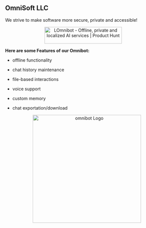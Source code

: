 ## OmniSoft LLC
We strive to make software more secure, private and accessible!

  <p align="center"><a href="https://www.producthunt.com/posts/omnibot?embed=true&utm_source=badge-featured&utm_medium=badge&utm_souce=badge-omnibot" target="_blank"><img src="https://api.producthunt.com/widgets/embed-image/v1/featured.svg?post_id=655045&theme=light" width="250" height="54"  style="width: 250px; height: 54px;" alt="LOmnibot - Offline, private and localized AI services | Product Hunt"></a></p>

  
**Here are some Features of our Omnibot:**

 - offline functionality
 - chat history maintenance
 -  file-based interactions
 -  voice support
 - custom memory
 - chat exportation/download

   <p align="center"><a href="https://omnibot.com.co" target="_blank"><img src="https://res.cloudinary.com/diekemzs9/image/upload/v1732612498/omni_cospln.png" width="350" alt="omnibot Logo"></a></p>
   


